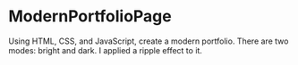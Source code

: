 # ModernPortfolioPage
Using HTML, CSS, and JavaScript, create a modern portfolio. There are two modes: bright and dark. I applied a ripple effect to it.
